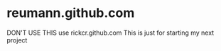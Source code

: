 reumann.github.com
==================
DON'T USE THIS use rickcr.github.com
This is just for starting my next project
